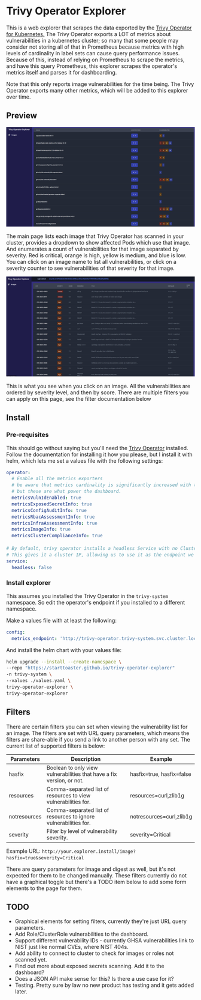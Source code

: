 # Trivy Operator Explorer

This is a web explorer that scrapes the data exported by the [Trivy Operator for Kubernetes.](https://github.com/aquasecurity/trivy-operator) The Trivy Operator exports a LOT of metrics about vulnerabilities in a kubernetes cluster; so many that some people may consider not storing all of that in Prometheus because metrics with high levels of cardinality in label sets can cause query performance issues. Because of this, instead of relying on Prometheus to scrape the metrics, and have this query Prometheus, this explorer scrapes the operator's metrics itself and parses it for dashboarding.

Note that this only reports image vulnerabilities for the time being. The Trivy Operator exports many other metrics, which will be added to this explorer over time.

## Preview

![Cluster dashboard](content/index.png)

The main page lists each image that Trivy Operator has scanned in your cluster, provides a dropdown to show affected Pods which use that image. And enumerates a count of vulnerabilities for that image separated by severity. Red is critical, orange is high, yellow is medium, and blue is low. You can click on an image name to list all vulnerabilities, or click on a severity counter to see vulnerabilities of that severity for that image.

![Image dashboard](content/image.png)

This is what you see when you click on an image. All the vulnerabilities are ordered by severity level, and then by score. There are multiple filters you can apply on this page, see the filter documentation below

## Install

### Pre-requisites

This should go without saying but you'll need the [Trivy Operator](https://github.com/aquasecurity/trivy-operator) installed. Follow the documentation for installing it how you please, but I install it with helm, which lets me set a values file with the following settings:

```yaml
operator:
  # Enable all the metrics exporters
  # be aware that metrics cardinality is significantly increased with these features enabled
  # but these are what power the dashboard.
  metricsVulnIdEnabled: true
  metricsExposedSecretInfo: true
  metricsConfigAuditInfo: true
  metricsRbacAssessmentInfo: true
  metricsInfraAssessmentInfo: true
  metricsImageInfo: true
  metricsClusterComplianceInfo: true

# By default, trivy operator installs a headless Service with no Cluster IP.
# This gives it a cluster IP, allowing us to use it as the endpoint we point to in the explorer's values.
service:
  headless: false
```

### Install explorer

This assumes you installed the Trivy Operator in the `trivy-system` namespace. So edit the operator's endpoint if you installed to a different namespace.

Make a values file with at least the following:

```yaml
config:
  metrics_endpoint: 'http://trivy-operator.trivy-system.svc.cluster.local/metrics'
```

And install the helm chart with your values file:

```bash
helm upgrade --install --create-namespace \
--repo "https://starttoaster.github.io/trivy-operator-explorer" 
-n trivy-system \
--values ./values.yaml \
trivy-operator-explorer \
trivy-operator-explorer
```

## Filters

There are certain filters you can set when viewing the vulnerability list for an image. The filters are set with URL query parameters, which means the filters are share-able if you send a link to another person with any set. The current list of supported filters is below:

| Parameters   | Description                                                           | Example                   |
|--------------|-----------------------------------------------------------------------|---------------------------|
| hasfix       | Boolean to only view vulnerabilities that have a fix version, or not. | hasfix=true, hasfix=false |
| resources    | Comma-separated list of resources to view vulnerabilities for.        | resources=curl,zlib1g     |
| notresources | Comma-separated list of resources to ignore vulnerabilities for.      | notresources=curl,zlib1g  |
| severity     | Filter by level of vulnerability severity.                            | severity=Critical         |

Example URL: `http://your.explorer.install/image?hasfix=true&severity=Critical`

There are query parameters for image and digest as well, but it's not expected for them to be changed manually. These filters currently do not have a graphical toggle but there's a TODO item below to add some form elements to the page for them.

## TODO

- Graphical elements for setting filters, currently they're just URL query parameters.
- Add Role/ClusterRole vulnerabilities to the dashboard.
- Support different vulnerability IDs - currently GHSA vulnerabilities link to NIST just like normal CVEs, where NIST 404s.
- Add ability to connect to cluster to check for images or roles not scanned yet.
- Find out more about exposed secrets scanning. Add it to the dashboard?
- Does a JSON API make sense for this? Is there a use case for it?
- Testing. Pretty sure by law no new product has testing and it gets added later.

